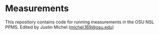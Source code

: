 # Measurements
This repository contains code for running measurements in the OSU NSL PPMS. 
Edited by Justin Michel (michel.169@osu.edu)
